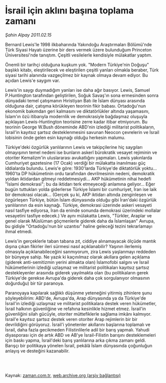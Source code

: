 # İsrail için aklını başına toplama zamanı

*Şahin Alpay 2011.02.15*

<td class="columnist-detail">
<p>Bernard Lewis'le 1998 ilkbaharında Yakındoğu Araştırmaları Bölümü'nde Türk Siyasi Hayatı üzerine bir ders vermek üzere bulunduğum Princeton Üniversitesi'nde tanıştım. Çeşitli vesilelerle kendisiyle mülakatlar yaptım.</p>
<p>
<div id="haberMetinDiv">
<p>Önemli bir tarihçi olduğuna kuşkum yok. "Modern Türkiye'nin Doğuşu" başlıklı kitabı, eleştirilecek ve eleştirilen çeşitli yanları olmakla beraber, Türk siyasi tarihi alanında vazgeçilmez bir kaynak olmaya devam ediyor. Bu açıdan Lewis'e saygım var.
<p>Lewis'in saygı duymadığım yanları ise daha ağır basıyor. Lewis, Samuel P.Huntington tarafından geliştirilen, Soğuk Savaş'ın sona ermesinden sonra dünyadaki temel çatışmanın Hıristiyan Batı ile İslam dünyası arasında olduğuna dair, çatışma körükleyen teorinin fikir babası. Ortadoğu'nun ekonomik bakımdan geri kalmasını ve diktatörlükler altında yaşamasını, İslam'ın özü itibarıyla modernlik ve demokrasiyle bağdaşmaz oluşuyla açıklayan Lewis-Huntington teorisine zerre kadar itibar etmiyorum. Bu teorinin George W.Bush döneminde ABD'nin izlediği militarist politikaların, İsrail'in kayıtsız şartsız desteklenmesini savunan Neocon çevrelerin ve İsrail lobisinin önde gelen esin kaynağı olduğu herkesin malumu.
<p>Türkiye'deki özgürlük yanlılarının Lewis ve takipçilerine hiç saygıları olmayışının temel nedeni ise bunların askerî bürokratik vesayet rejiminin ve otoriter Kemalizm'in uluslararası avukatlığını yapmaları. Lewis yakınlarda Cumhuriyet gazetesine (17 Ocak) verdiği bir mülakatta inanılması güç iddialarda bulundu. Lewis'e göre: 1930'larda Türkiye'de diktatörlük yoktu... 1960'ta DP hükümetinin ordu tarafından devrilmesinin nedeni, demokratik yoldan iktidardan gitmeyi reddetmesiydi... AKP hükümetinin nihai hedefi "İslami demokrasi"; bu da iktidarı terk etmeyeceği anlamına geliyor... Eğer bugün tuttukları yolda giderlerse Türkiye İslami bir cumhuriyet, İran ise laik bir demokrasi olacak... (Gerçek şu ki, AKP iktidarı altında zenginleşen ve özgürleşen Türkiye, bütün İslam dünyasında olduğu gibi İran'daki özgürlük yanlılarının da esin kaynağı. Türkiye, demokrasi üzerinde askeri vesayeti nasıl tasfiye ediyorsa, İran da eninde sonunda demokrasi üzerindeki mollalar vesayetini tasfiye edecek.) Ve aynı mülakatta Lewis, "Türkler, Araplar ve genel olarak Müslüman göçmenlerle giderek daha da İslamlaşan" Avrupa, bu gidişle "Ortadoğu'nun bir uzantısı" haline geleceği tezini tekrarlamayı ihmal etmedi.
<p>Lewis'in gerçeklerle taban tabana zıt, ciddiye alınamayacak ölçüde mantık dışına çıkan fikirler ileri sürmesi nasıl açıklanabilir? Yaşının ilerlemiş olmasıyla açıklanabileceğini sanmıyorum, zira Lewis yaşlanmayı reddeden bir bünyeye sahip. Ne yazık ki kaçınılmaz olarak akıllara gelen açıklama (giderek anti-semitizmin yerini almakta olan) İslamofobi salgını ve İsrail hükümetlerinin izlediği uzlaşmaz ve militarist politikaları kayıtsız şartsız destekleyenler arasında giderek yayılmakta olan (bu politikaların gerek Türkiye'de gerekse Avrupa'da giderek daha çok sorgulanıyor olmasının doğurduğu) bir tür paranoya.
<p>Paranoyaya kapılarak sağlıklı düşünme yeteneğini yitirmiş zihinlere şunu söyleyebilirim: ABD'de, Avrupa'da, Arap dünyasında ya da Türkiye'de İsrail'in izlediği uzlaşmaz ve militarist politikalara destek veren hükümetler, İsrail halkının güvenliğine ve refahına kesinlikle hizmet etmez. İsrail'in güvenliğini silah gücüyle, otoriter müttefiklerle sağlama imkânı kalmıyor. İsrail'e kayıtsız şartsız destek veren otoriter Arap rejimlerin bir bir devrildiğini görüyoruz. İsrail'i yönetenler akıllarını başlarına toplamalı ve İsrail, daha fazla gecikmeden Filistinlilerle adil bir barış yapmalı. Yahudi diyasporası için de artık ABD ve AB'ye İsrail-Filistin barışını desteklemeleri için baskı yapma, İsrail'deki barış yanlılarına arka çıkma zamanı geldi. Barışçı bir politikaya yönelen İsrail, pekâlâ İslam dünyasında çoğunluğun anlayış ve desteğini kazanabilir.</p></p></p></p></p></div>
</p>


<p><br>
		 </br></p></td>

Kaynak: [zaman.com.tr](http://zaman.com.tr/yazar.do?yazino=1093561), [web.archive.org (arşiv bağlantısı)](http://web.archive.org/web/20110305190135/http://www.zaman.com.tr:80/yazar.do?yazino=1093561)
